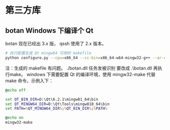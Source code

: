 # 第三方库

## botan Windows 下编译个 Qt

botan 现在已经出 3.x 版， qssh 使用了 2.x 版本。

```bash
# 执行配置生成 Qt mingw64 可用的 makefile
python configure.py --cpu=x86_64 --cc-bin=x86_64-w64-mingw32-g++ --ar-command=x86_64-w64-mingw32-ar
```

注：生成的 makefile 有问题。
./botan.dll 任务发被识别 要改成 .\botan.dll 再执行make。
windows 下需要配置 Qt 的编译环境，使用 mingw32-make 代替 make 命令，示例入下：

```bat
@echo off

set QT_BIN_DIR=D:\Qt\6.2.1\mingw81_64\bin
set QT_MINGW64_DIR=D:\Qt\Tools\mingw810_64\bin
set PATH=%QT_MINGW64_DIR%;%QT_BIN_DIR%;%PATH%

@echo on
mingw32-make
```